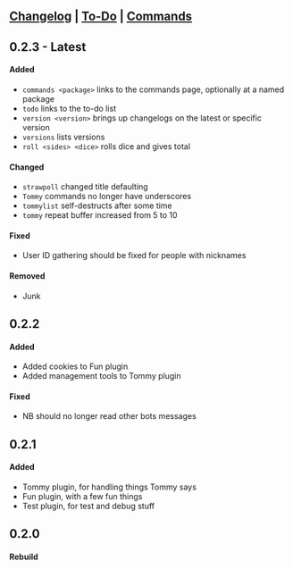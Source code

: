 ## [Changelog](https://novabros.github.io/NovaBot/version) | [To-Do](https://novabros.github.io/NovaBot/todo) | [Commands](https://novabros.github.io/NovaBot/commands)
## 0.2.3 - Latest
#### Added
- `commands <package>` links to the commands page, optionally at a named package
- `todo` links to the to-do list
- `version <version>` brings up changelogs on the latest or specific version
- `versions` lists versions
- `roll <sides> <dice>` rolls dice and gives total

#### Changed
- `strawpoll` changed title defaulting
- `Tommy` commands no longer have underscores
- `tommylist` self-destructs after some time
- `tommy` repeat buffer increased from 5 to 10

#### Fixed
- User ID gathering should be fixed for people with nicknames

#### Removed
- Junk

## 0.2.2
#### Added
- Added cookies to Fun plugin
- Added management tools to Tommy plugin

#### Fixed
- NB should no longer read other bots messages

## 0.2.1
#### Added
- Tommy plugin, for handling things Tommy says
- Fun plugin, with a few fun things
- Test plugin, for test and debug stuff

## 0.2.0
#### Rebuild
